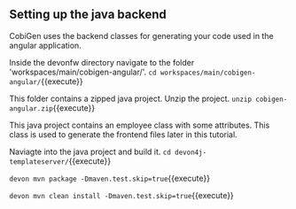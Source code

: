 ## Setting up the java backend

CobiGen uses the backend classes for generating your code used in the angular application.

Inside the devonfw directory navigate to the folder 'workspaces/main/cobigen-angular/'.
`cd workspaces/main/cobigen-angular/`{{execute}}

This folder contains a zipped java project. Unzip the project.
`unzip cobigen-angular.zip`{{execute}}

This java project contains an employee class with some attributes. This class is used to generate the frontend files later in this tutorial.

Naviagte into the java project and build it.
`cd devon4j-templateserver/`{{execute}}

`devon mvn package -Dmaven.test.skip=true`{{execute}}

`devon mvn clean install -Dmaven.test.skip=true`{{execute}}